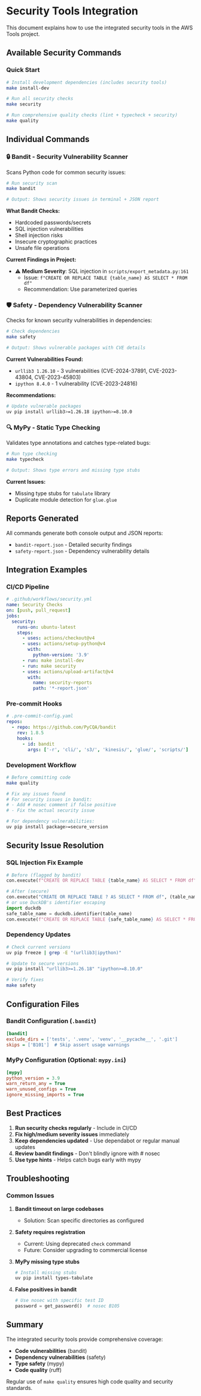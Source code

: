 # Security Tools Integration

This document explains how to use the integrated security tools in the AWS Tools project.

## Available Security Commands

### Quick Start
```bash
# Install development dependencies (includes security tools)
make install-dev

# Run all security checks
make security

# Run comprehensive quality checks (lint + typecheck + security)
make quality
```

## Individual Commands

### 🔒 **Bandit - Security Vulnerability Scanner**

Scans Python code for common security issues:

```bash
# Run security scan
make bandit

# Output: Shows security issues in terminal + JSON report
```

**What Bandit Checks:**
- Hardcoded passwords/secrets
- SQL injection vulnerabilities
- Shell injection risks
- Insecure cryptographic practices
- Unsafe file operations

**Current Findings in Project:**
- ⚠️ **Medium Severity**: SQL injection in `scripts/export_metadata.py:161`
  - Issue: `f"CREATE OR REPLACE TABLE {table_name} AS SELECT * FROM df"`
  - Recommendation: Use parameterized queries

### 🛡️ **Safety - Dependency Vulnerability Scanner**

Checks for known security vulnerabilities in dependencies:

```bash
# Check dependencies
make safety

# Output: Shows vulnerable packages with CVE details
```

**Current Vulnerabilities Found:**
- `urllib3 1.26.10` - 3 vulnerabilities (CVE-2024-37891, CVE-2023-43804, CVE-2023-45803)
- `ipython 8.4.0` - 1 vulnerability (CVE-2023-24816)

**Recommendations:**
```bash
# Update vulnerable packages
uv pip install urllib3>=1.26.18 ipython>=8.10.0
```

### 🔍 **MyPy - Static Type Checking**

Validates type annotations and catches type-related bugs:

```bash
# Run type checking
make typecheck

# Output: Shows type errors and missing type stubs
```

**Current Issues:**
- Missing type stubs for `tabulate` library
- Duplicate module detection for `glue.glue`

## Reports Generated

All commands generate both console output and JSON reports:

- `bandit-report.json` - Detailed security findings
- `safety-report.json` - Dependency vulnerability details

## Integration Examples

### CI/CD Pipeline
```yaml
# .github/workflows/security.yml
name: Security Checks
on: [push, pull_request]
jobs:
  security:
    runs-on: ubuntu-latest
    steps:
      - uses: actions/checkout@v4
      - uses: actions/setup-python@v4
        with:
          python-version: '3.9'
      - run: make install-dev
      - run: make security
      - uses: actions/upload-artifact@v4
        with:
          name: security-reports
          path: '*-report.json'
```

### Pre-commit Hooks
```yaml
# .pre-commit-config.yaml
repos:
  - repo: https://github.com/PyCQA/bandit
    rev: 1.8.5
    hooks:
      - id: bandit
        args: ['-r', 'cli/', 's3/', 'kinesis/', 'glue/', 'scripts/']
```

### Development Workflow
```bash
# Before committing code
make quality

# Fix any issues found
# For security issues in bandit:
# - Add # nosec comment if false positive
# - Fix the actual security issue

# For dependency vulnerabilities:
uv pip install package>=secure_version
```

## Security Issue Resolution

### SQL Injection Fix Example
```python
# Before (flagged by bandit)
con.execute(f"CREATE OR REPLACE TABLE {table_name} AS SELECT * FROM df")

# After (secure)
con.execute("CREATE OR REPLACE TABLE ? AS SELECT * FROM df", (table_name,))
# or use DuckDB's identifier escaping
import duckdb
safe_table_name = duckdb.identifier(table_name)
con.execute(f"CREATE OR REPLACE TABLE {safe_table_name} AS SELECT * FROM df")
```

### Dependency Updates
```bash
# Check current versions
uv pip freeze | grep -E "(urllib3|ipython)"

# Update to secure versions
uv pip install "urllib3>=1.26.18" "ipython>=8.10.0"

# Verify fixes
make safety
```

## Configuration Files

### Bandit Configuration (`.bandit`)
```ini
[bandit]
exclude_dirs = ['tests', '.venv', 'venv', '__pycache__', '.git']
skips = ['B101']  # Skip assert usage warnings
```

### MyPy Configuration (Optional: `mypy.ini`)
```ini
[mypy]
python_version = 3.9
warn_return_any = True
warn_unused_configs = True
ignore_missing_imports = True
```

## Best Practices

1. **Run security checks regularly** - Include in CI/CD
2. **Fix high/medium severity issues** immediately
3. **Keep dependencies updated** - Use dependabot or regular manual updates
4. **Review bandit findings** - Don't blindly ignore with # nosec
5. **Use type hints** - Helps catch bugs early with mypy

## Troubleshooting

### Common Issues

1. **Bandit timeout on large codebases**
   - Solution: Scan specific directories as configured

2. **Safety requires registration**
   - Current: Using deprecated `check` command
   - Future: Consider upgrading to commercial license

3. **MyPy missing type stubs**
   ```bash
   # Install missing stubs
   uv pip install types-tabulate
   ```

4. **False positives in bandit**
   ```python
   # Use nosec with specific test ID
   password = get_password()  # nosec B105
   ```

## Summary

The integrated security tools provide comprehensive coverage:
- **Code vulnerabilities** (bandit)
- **Dependency vulnerabilities** (safety)  
- **Type safety** (mypy)
- **Code quality** (ruff)

Regular use of `make quality` ensures high code quality and security standards.